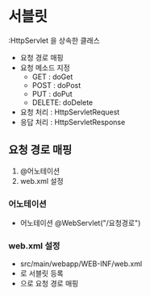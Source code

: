 # 서블릿
:HttpServlet 을 상속한 클래스

- 요청 경로 매핑
- 요청 메소드 지정
	- GET	: doGet
	- POST	: doPost
	- PUT	: doPut
	- DELETE: doDelete
- 요청 처리 : HttpServletRequest
- 응답 처리 : HttpServletResponse

## 요청 경로 매핑
1. @어노테이션
2. web.xml 설정

### 어노테이션
* 어노테이션
@WebServlet("/요청경로")


### web.xml 설정
- src/main/webapp/WEB-INF/web.xml
- <servlet> 로 서블릿 등록
- <sevlet-mapping> 으로 요청 경로 매핑
